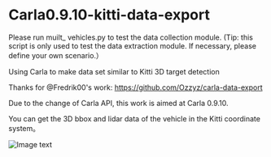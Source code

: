 # Carla0.9.10-kitti-data-export

Please run muilt_ vehicles.py to test the data collection module.  (Tip: this script is only used to test the data extraction module. If necessary, please define your own scenario.）

Using Carla to make data set similar to Kitti 3D target detection 

Thanks for @Fredrik00's work: https://github.com/Ozzyz/carla-data-export

Due to the change of Carla API, this work is aimed at Carla 0.9.10. 

You can get the 3D bbox and lidar data of the vehicle in the Kitti coordinate system。

![Image text](https://raw.githubusercontent.com/mmmmaomao/Carla0.9.10-kitti-data-export/master/img-folder/image-20201207102237809.png)
